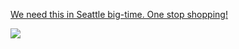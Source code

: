 [We need this in Seattle big-time. One stop
shopping!](http://gallery.me.com/darkhawk64/100026/IMG_0219)

![](http://24.media.tumblr.com/EFXzBOMthgedfd8lDt20QHGbo1_500.jpg)
